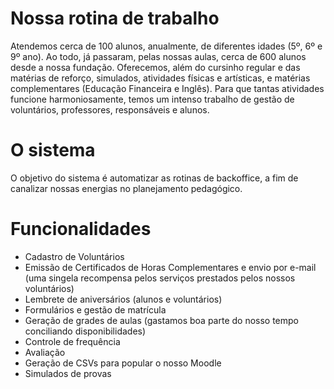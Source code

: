 # Nossa rotina de trabalho

Atendemos cerca de 100 alunos, anualmente, de diferentes idades (5º, 6º e 9º ano). Ao todo, já passaram, pelas nossas aulas, cerca de 600 alunos desde a nossa fundação. Oferecemos, além do cursinho regular e das matérias de reforço, simulados, atividades físicas e artísticas, e matérias complementares (Educação Financeira e Inglês). Para que tantas atividades funcione harmoniosamente, temos um intenso trabalho de gestão de voluntários, professores, responsáveis e alunos.

# O sistema

O objetivo do sistema é automatizar as rotinas de backoffice, a fim de canalizar nossas energias no planejamento pedagógico.

# Funcionalidades

* Cadastro de Voluntários
* Emissão de Certificados de Horas Complementares e envio por e-mail (uma singela recompensa pelos serviços prestados pelos nossos voluntários)
* Lembrete de aniversários (alunos e voluntários)
* Formulários e gestão de matrícula
* Geração de grades de aulas (gastamos boa parte do nosso tempo conciliando disponibilidades)
* Controle de frequência
* Avaliação
* Geração de CSVs para popular o nosso Moodle
* Simulados de provas
